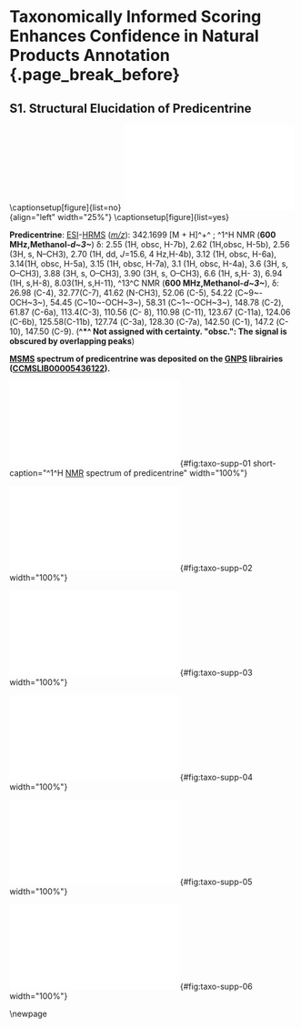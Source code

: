 # Taxonomically Informed Scoring Enhances Confidence in Natural Products Annotation {.page_break_before}

## S1. Structural Elucidation of Predicentrine

\captionsetup[figure]{list=no}
![](images/OUTYMWDDJORZOH.pdf "OUTYMWDDJORZOH"){align="left" width="25%"}
\captionsetup[figure]{list=yes}


**Predicentrine**: [ESI](#esi)-[HR](#hr)[MS](#ms) ([*m/z*](#mz)): 342.1699 [M + H]^+^ ; ^1^H NMR (**600 MHz,Methanol-*d~3~***) δ: 2.55 (1H, obsc, H-7b), 2.62 (1H,obsc, H-5b), 2.56 (3H, s, N–CH3), 2.70 (1H, dd, *J*=15.6, 4 Hz,H-4b), 3.12 (1H, obsc, H-6a), 3.14(1H, obsc, H-5a), 3.15 (1H, obsc, H-7a), 3.1 (1H, obsc, H-4a), 3.6 (3H, s, O–CH3), 3.88 (3H, s, O–CH3), 3.90 (3H, s, O–CH3), 6.6 (1H, s,H- 3), 6.94 (1H, s,H-8), 8.03(1H, s,H-11), ^13^C NMR (**600 MHz,Methanol-*d~3~***), δ: 26.98 (C-4), 32.77(C-7), 41.62 (N-CH3), 52.06 (C-5), 54.22 (C~9~-OCH~3~), 54.45 (C~10~-OCH~3~), 58.31 (C~1~-OCH~3~), 148.78 (C-2), 61.87 (C-6a), 113.4(C-3), 110.56 (C- 8), 110.98 (C-11), 123.67 (C-11a), 124.06 (C-6b), 125.58(C-11b), 127.74 (C-3a), 128.30 (C-7a), 142.50 (C-1), 147.2 (C- 10), 147.50 (C-9). (**^\*^ Not assigned with certainty. "obsc.": The signal is obscured by overlapping peaks**)

**[MSMS](#msms) spectrum of predicentrine was deposited on the [GNPS](#gnps) librairies ([CCMSLIB00005436122](https://gnps.ucsd.edu/ProteoSAFe/gnpslibraryspectrum.jsp?SpectrumID=CCMSLIB00005436122)).**

![ ^1^H [NMR](#nmr) spectrum of predicentrine](images/taxo-supp-01.pdf "taxo-supp-01"){#fig:taxo-supp-01 short-caption="^1^H [NMR](#nmr) spectrum of predicentrine" width="100%"}

![[COSY](#cosy) spectrum of predicentrine](images/taxo-supp-02.pdf "taxo-supp-02"){#fig:taxo-supp-02 width="100%"} 

![[DEPT](#dept) spectrum of predicentrine](images/taxo-supp-03.pdf "taxo-supp-03"){#fig:taxo-supp-03 width="100%"}

![[DEPT](#dept)-[HSQC](#hsqc) spectrum of predicentrine](images/taxo-supp-04.pdf "taxo-supp-04"){#fig:taxo-supp-04 width="100%"}

![[HMBC](#hmbc) spectrum of predicentrine](images/taxo-supp-05.pdf "taxo-supp-05"){#fig:taxo-supp-05 width="100%"}

![[HR](#hr)[MS](#ms) spectrum of predicentrine](images/taxo-supp-06.pdf "taxo-supp-06"){#fig:taxo-supp-06 width="100%"}

\newpage